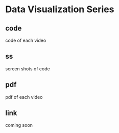 # Data Visualization Series 

## code 
code of each video

## ss
screen shots of code 

## pdf 
pdf of each video

## link 
coming soon 
